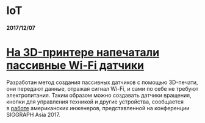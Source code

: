 # IoT

#### 2017/12/07

# [На 3D-принтере напечатали пассивные Wi-Fi датчики](https://nplus1.ru/news/2017/12/06/3d-printed-backscatter)

Разработан метод создания пассивных датчиков с помощью 3D-печати, они передают данные, отражая сигнал Wi-Fi, и сами по себе не требуют электропитания. Таким образом можно создавать датчики вращения, кнопки для управления техникой и другие устройства, сообщается в [работе](http://printedwifi.cs.washington.edu/) американских инженеров, представленной на конференции SIGGRAPH Asia 2017.




